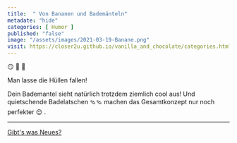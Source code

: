 ```yaml
--- 
title:  " Von Bananen und Bademänteln"
metadate: "hide"
categories: [ Humor ]
published: "false"
image: "/assets/images/2021-03-19-Banane.png"
visit: https://closer2u.github.io/vanilla_and_chocolate/categories.html#humor
---
```


😏 🍌 👘

Man lasse die Hüllen fallen!

Dein Bademantel sieht natürlich trotzdem ziemlich cool aus! Und quietschende Badelatschen 🩴🩴 machen das Gesamtkonzept nur noch perfekter 😌 .

***

[Gibt's was Neues?](https://github.com/Closer2U)